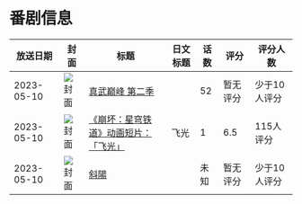 # 番剧信息

|放送日期|封面|标题|日文标题|话数|评分|评分人数|
|---|---|---|---|---|---|---|
|2023-05-10|![封面](https://lain.bgm.tv/pic/cover/c/d6/cd/403736_jBm1V.jpg)|[真武巅峰 第二季](https://bangumi.tv/subject/403736)||52|暂无评分|少于10人评分|
|2023-05-10|![封面](https://lain.bgm.tv/pic/cover/c/ef/50/434882_ml4sl.jpg)|[《崩坏：星穹铁道》动画短片：「飞光」](https://bangumi.tv/subject/434882)|飞光|1|6.5|115人评分|
|2023-05-10|![封面](https://lain.bgm.tv/pic/cover/c/70/25/505781_eJEjs.jpg)|[斜陽](https://bangumi.tv/subject/505781)||未知|暂无评分|少于10人评分|
